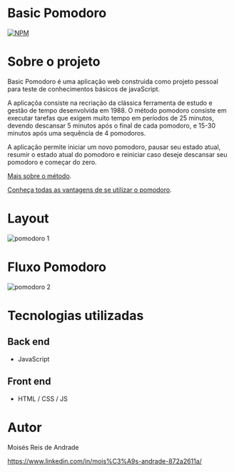 # Basic Pomodoro

[![NPM](https://img.shields.io/npm/l/react)](https://github.com/devsuperior/sds1-wmazoni/blob/master/LICENSE)

# Sobre o projeto

Basic Pomodoro é uma aplicação web construida como projeto pessoal para teste de conhecimentos básicos de javaScript.

A aplicaçõa consiste na recriação da clássica ferramenta de estudo e gestão de tempo desenvolvida em 1988.
O método pomodoro consiste em executar tarefas que exigem muito tempo em períodos de 25 minutos, devendo descansar 5 minutos após o final de cada pomodoro, e 15-30 minutos após uma sequência de 4 pomodoros.

A aplicação permite iniciar um novo pomodoro, pausar seu estado atual, resumir o estado atual do pomodoro e reiniciar caso deseje descansar seu pomodoro e começar do zero.

[Mais sobre o método](https://pt.wikipedia.org/wiki/T%C3%A9cnica_pomodoro "Site Wikipedia").

[Conheça todas as vantagens de se utilizar o pomodoro](https://c2ti.com.br/blog/entenda-porque-a-tecnica-pomodoro-funciona-e-saiba-como-ser-muito-mais-produtivo-boas-praticas "Site  C2TI").

# Layout 

![pomodoro 1](https://github.com/bkmoises/pomodoro/blob/main/assets/img/pomodoro.png)

# Fluxo Pomodoro

![pomodoro 2](https://github.com/bkmoises/pomodoro/blob/main/assets/img/fluxo-pomodoro.jpg)

# Tecnologias utilizadas
## Back end
- JavaScript

## Front end
- HTML / CSS / JS

# Autor

Moisés Reis de Andrade

https://www.linkedin.com/in/mois%C3%A9s-andrade-872a2611a/
